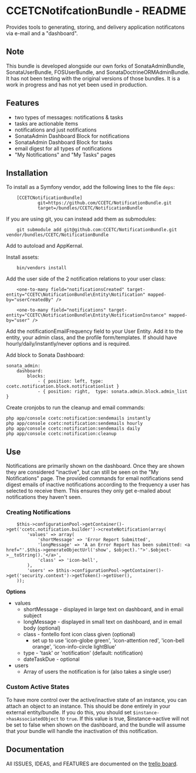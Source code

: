 # CCETCNotifcationBundle - README

Provides tools to generating, storing, and delivery application notificatons via e-mail and a "dashboard".

## Note
This bundle is developed alongside our own forks of SonataAdminBundle, SonataUserBundle, FOSUserBundle, and SonataDoctrineORMAdminBundle.  It has not been testing with the original versions of those bundles.  It is a work in progress and has not yet been used in production.

## Features
- two types of messages: notifications & tasks
- tasks are actionable items
- notifications and just notifications
- SonataAdmin Dashboard Block for notifications
- SonataAdmin Dashboard Block for tasks
- email digest for all types of notifications
- "My Notifications" and "My Tasks" pages


## Installation
To install as a Symfony vendor, add the following lines to the file ``deps``:

        [CCETCNotificationBundle]
                git=https://github.com/CCETC/NotificationBundle.git
                target=/bundles/CCETC/NotificationBundle
                

If you are using git, you can instead add them as submodules:

        git submodule add git@github.com:CCETC/NotificationBundle.git vendor/bundles/CCETC/NotificationBundle

Add to autoload and AppKernal.

Install assets:

        bin/vendors install

Add the user side of the 2 notification relations to your user class:

        <one-to-many field="notificationsCreated" target-entity="CCETC\NotificationBundle\Entity\Notification" mapped-by="userCreatedBy" />
        
        <one-to-many field="notifications" target-entity="CCETC\NotificationBundle\Entity\NotificationInstance" mapped-by="user" />
        
Add the notificationEmailFrequency field to your User Entity.  Add it to the entity, your admin class, and the profile form/templates.  If should have hourly/daily/instantly/never options and is required.

Add block to Sonata Dashboard:

	sonata_admin:
        dashboard:
			blocks:
				- { position: left, type: ccetc.notification.block.notificationlist }
				- { position: right,  type: sonata.admin.block.admin_list }

Create cronjobs to run the cleanup and email commands:

	php app/console ccetc:notification:sendemails instantly
	php app/console ccetc:notification:sendemails hourly
	php app/console ccetc:notification:sendemails daily
	php app/console ccetc:notification:cleanup


## Use
Notifications are primarily shown on the dashboard.  Once they are shown they are considered "inactive", but can still be seen on the "My Notifications" page.  The provided commands for email notifications send digest emails of inactive notifications according to the frequency a user has selected to receive them.  This ensures they only get e-mailed about notifications they haven't seen.

### Creating Notifications
        $this->configurationPool->getContainer()->get('ccetc.notification.builder')->createNotification(array(
            'values' => array(
                'shortMessage' => 'Error Report Submitted',
                'longMessage' => 'A an Error Report has been submitted: <a href="'.$this->generateObjectUrl('show', $object).'">'.$object->__toString().'</a>',
                'class' => 'icon-bell',
            ),
            'users' => $this->configurationPool->getContainer()->get('security.context')->getToken()->getUser(),
        ));

**Options**
- values
	- shortMessage - displayed in large text on dashboard, and in email subject
	- longMessage - displayed in small text on dashboard, and in email body (optional)
	- class - fontello font icon class given (optional)
		- set up to use 'icon-globe green', 'icon-attention red', 'icon-bell orange', 'icon-info-circle lightBlue'
	- type - 'task' or 'notification' (default: notification)
	- dateTaskDue - optional
- users
	- Array of users the notification is for (also takes a single user)
	
### Custom Active States
To have more control over the active/inactive state of an instance, you can attach an object to an instance.  This should be done entirely in your external entity/bundle.  If you do this, you should set ``$instance->hasAssociatedObject`` to ``true``.  If this value is true, $instance->active will not be set to false when shown on the dashboard, and the bundle will assume that your bundle will handle the inactivation of this notification.

## Documentation
All ISSUES, IDEAS, and FEATURES are documented on the [trello board](https://trello.com/board/notificationbundle/4fbb871762bd30482a494fe0).